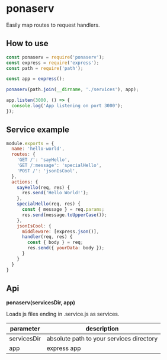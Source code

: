 # ponaserv

Easily map routes to request handlers.

## How to use

```javascript
const ponaserv = require('ponaserv');
const express = require('express');
const path = require('path');

const app = express();

ponaserv(path.join(__dirname, './services'), app);

app.listen(3000, () => {
  console.log('App listening on port 3000');
});
```

## Service example

```javascript
module.exports = {
  name: 'hello-world',
  routes: {
    'GET /': 'sayHello',
    'GET /:message': 'specialHello',
    'POST /': 'jsonIsCool',
  },
  actions: {
    sayHello(req, res) {
      res.send('Hello World!');
    },
    specialHello(req, res) {
      const { message } = req.params;
      res.send(message.toUpperCase());
    },
    jsonIsCool: {
      middleware: [express.json()],
      handler(req, res) {
        const { body } = req;
        res.send({ yourData: body });
      }
    }
  }
}
```

## Api

**ponaserv(servicesDir, app)**

Loads js files ending in .service.js as services.

| parameter | description |
| --- | --- |
| servicesDir | absolute path to your services directory |
| app | express app |
